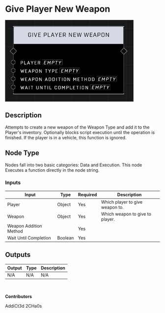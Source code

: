 # Give Player New Weapon
![](../../../.gitbook/assets/give-player-new-weapon.png)
## Description
Attempts to create a new weapon of the Weapon Type and add it to the Player's inventory. Optionally blocks script execution until the operation is finished. If the player is in a vehicle, this function is ignored.

## Node Type
Nodes fall into two basic categories: Data and Execution. This node Executes a function directly in the node string.

### Inputs
| Input | Type | Required | Description |
|------------------|------------------|----------|--------------------------------------------------------------|
| Player | Object | Yes | Which player to give weapon to. |
| Weapon | Object | Yes | Which weapon to give to player. |
| Weapon Addition Method | | Yes | |
| Wait Until Completion | Boolean | Yes | |

## Outputs
| Output | Type | Description |
|------------------|------------------|--------------------------------------------------------------|
| N/A | N/A | N/A |


\
\
**Contributors**

AddiCt3d 2CHa0s

